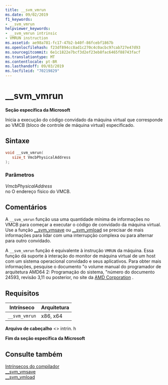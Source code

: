 ```yaml
---
title: __svm_vmrun
ms.date: 09/02/2019
f1_keywords:
- __svm_vmrun
helpviewer_keywords:
- __svm_vmrun intrinsic
- VMRUN instruction
ms.assetid: ae98a781-fc17-47b2-b40f-86fcebf1867b
ms.openlocfilehash: f23df894cc8ad1c270c4c0acbc97cab727e47d93
ms.sourcegitcommit: 6e1c1822e7bcf3d2ef23eb8fac6465f88743facf
ms.translationtype: MT
ms.contentlocale: pt-BR
ms.lasthandoff: 09/03/2019
ms.locfileid: "70219829"
---
```

# <a name="__svm_vmrun"></a>__svm_vmrun

**Seção específica da Microsoft**

Inicia a execução do código convidado da máquina virtual que corresponde ao VMCB (bloco de controle de máquina virtual) especificado.

## <a name="syntax"></a>Sintaxe

```C
void __svm_vmrun(
   size_t VmcbPhysicalAddress
);
```

### <a name="parameters"></a>Parâmetros

*VmcbPhysicalAddress*\
no O endereço físico do VMCB.

## <a name="remarks"></a>Comentários

A `__svm_vmrun` função usa uma quantidade mínima de informações no VMCB para começar a executar o código de convidado da máquina virtual. Use a função [__svm_vmsave](../intrinsics/svm-vmsave.md) ou [__svm_vmload](../intrinsics/svm-vmload.md) se precisar de mais informações para lidar com uma interrupção complexa ou para alternar para outro convidado.

A `__svm_vmrun` função é equivalente à instrução `VMRUN` da máquina. Essa função dá suporte à interação do monitor de máquina virtual de um host com um sistema operacional convidado e seus aplicativos. Para obter mais informações, pesquise o documento "o volume manual do programador de arquitetura AMD64 2: Programação do sistema, "número do documento 24593, revisão 3,11 ou posterior, no site da [AMD Corporation](https://developer.amd.com/resources/developer-guides-manuals/) .

## <a name="requirements"></a>Requisitos

|Intrínseco|Arquitetura|
|---------------|------------------|
|`__svm_vmrun`|x86, x64|

**Arquivo de cabeçalho** \<> intrin. h

**Fim da seção específica da Microsoft**

## <a name="see-also"></a>Consulte também

[Intrínsecos do compilador](../intrinsics/compiler-intrinsics.md)\
[__svm_vmsave](../intrinsics/svm-vmsave.md)\
[__svm_vmload](../intrinsics/svm-vmload.md)
